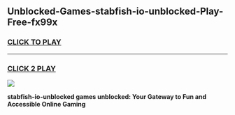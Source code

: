 
## Unblocked-Games-stabfish-io-unblocked-Play-Free-fx99x
<h3>
<a href="https://premium76.site?title=stabfish-io-unblocked&ref=21A">CLICK TO PLAY</a></h3>
<hr>

<h3>
<a href="https://premium76.site?title=stabfish-io-unblocked&ref=21A">CLICK 2 PLAY</a>
  
</h3>

<a href="https://premium76.site?title=stabfish-io-unblocked&ref=21A"><img src="https://clearcache.store/games.png"></a>


**stabfish-io-unblocked games unblocked: Your Gateway to Fun and Accessible Online Gaming**
